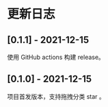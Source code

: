 # 更新日志

## [0.1.1] - 2021-12-15

使用 GitHub actions 构建 release。

## [0.1.0] - 2021-12-15

项目首发版本，支持拖拽分类 star 。
